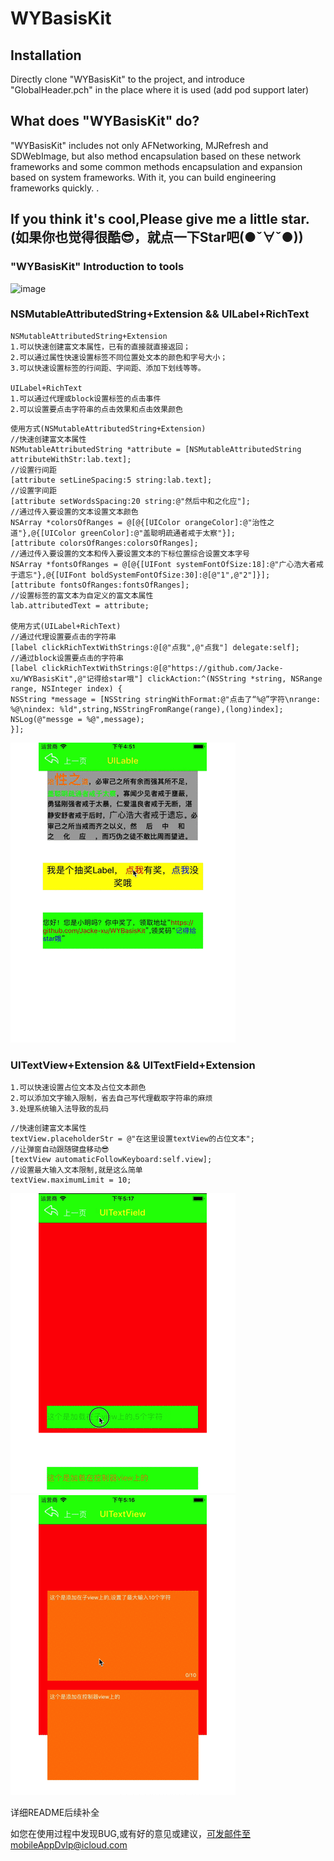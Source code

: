 # WYBasisKit

## Installation
Directly clone "WYBasisKit" to the project, and introduce "GlobalHeader.pch" in the place where it is used (add pod support later)

## What does "WYBasisKit" do?

"WYBasisKit" includes not only AFNetworking, MJRefresh and SDWebImage, but also method encapsulation based on these network frameworks and some common methods encapsulation and expansion based on system frameworks. With it, you can build engineering frameworks quickly. .

## If you think it's cool,Please give me a little star. (如果你也觉得很酷😎，就点一下Star吧(●ˇ∀ˇ●))

### "WYBasisKit" Introduction to tools

![image](https://github.com/Jacke-xu/WYBasisKit/blob/master/GitResource/directory.jpg)

### NSMutableAttributedString+Extension  && UILabel+RichText
```
NSMutableAttributedString+Extension
1.可以快速创建富文本属性，已有的直接就直接返回；
2.可以通过属性快速设置标签不同位置处文本的颜色和字号大小；
3.可以快速设置标签的行间距、字间距、添加下划线等等。

UILabel+RichText
1.可以通过代理或block设置标签的点击事件
2.可以设置要点击字符串的点击效果和点击效果颜色
```
```
使用方式(NSMutableAttributedString+Extension)
//快速创建富文本属性
NSMutableAttributedString *attribute = [NSMutableAttributedString attributeWithStr:lab.text];
//设置行间距
[attribute setLineSpacing:5 string:lab.text];
//设置字间距
[attribute setWordsSpacing:20 string:@"然后中和之化应"];
//通过传入要设置的文本设置文本颜色
NSArray *colorsOfRanges = @[@{[UIColor orangeColor]:@"治性之道"},@{[UIColor greenColor]:@"盖聪明疏通者戒于太察"}];
[attribute colorsOfRanges:colorsOfRanges];
//通过传入要设置的文本和传入要设置文本的下标位置综合设置文本字号
NSArray *fontsOfRanges = @[@{[UIFont systemFontOfSize:18]:@"广心浩大者戒于遗忘"},@{[UIFont boldSystemFontOfSize:30]:@[@"1",@"2"]}];
[attribute fontsOfRanges:fontsOfRanges];
//设置标签的富文本为自定义的富文本属性
lab.attributedText = attribute;

使用方式(UILabel+RichText)
//通过代理设置要点击的字符串
[label clickRichTextWithStrings:@[@"点我",@"点我"] delegate:self];
//通过block设置要点击的字符串
[label clickRichTextWithStrings:@[@"https://github.com/Jacke-xu/WYBasisKit",@"记得给star哦"] clickAction:^(NSString *string, NSRange range, NSInteger index) {
NSString *message = [NSString stringWithFormat:@"点击了“%@”字符\nrange: %@\nindex: %ld",string,NSStringFromRange(range),(long)index];
NSLog(@"messge = %@",message);
}];
```
![image](https://github.com/Jacke-xu/WYBasisKit/blob/master/GitResource/UILable.gif)


### UITextView+Extension  && UITextField+Extension
```
1.可以快速设置占位文本及占位文本颜色
2.可以添加文字输入限制，省去自己写代理截取字符串的麻烦
3.处理系统输入法导致的乱码
```
```
//快速创建富文本属性
textView.placeholderStr = @"在这里设置textView的占位文本";
//让弹窗自动跟随键盘移动😎
[textView automaticFollowKeyboard:self.view];
//设置最大输入文本限制,就是这么简单
textView.maximumLimit = 10;
```
![image](https://github.com/Jacke-xu/WYBasisKit/blob/master/GitResource/UITextField.gif) ![image](https://github.com/Jacke-xu/WYBasisKit/blob/master/GitResource/UITextView.gif)


详细README后续补全



如您在使用过程中发现BUG,或有好的意见或建议，可发邮件至mobileAppDvlp@icloud.com
